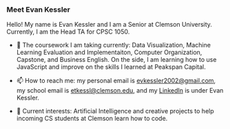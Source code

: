 ### Meet Evan Kessler

Hello! My name is Evan Kessler and I am a Senior at Clemson University. Currently, I am the Head TA for CPSC 1050.

- 🔭 The coursework I am taking currently: Data Visualization, Machine Learning Evaluation and Implementaiton, Computer Organization, Capstone, and Business English. On the side, I am learning how to use JavaScript and improve on the skills I learned at Peakspan Capital. 

- 📫 How to reach me: my personal email is evkessler2002@gmail.com, my school email is etkessl@clemson.edu, and my [LinkedIn](https://www.linkedin.com/in/evan-kessler-30b1331aa/) is under Evan Kessler.

- :orange_book: Current interests: Artificial Intelligence and creative projects to help incoming CS students at Clemson learn how to code.
